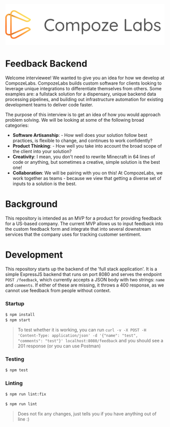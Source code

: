 ![CompozeLabs Logo](/docs/CompozeLabsLogo512.png)
# Feedback Backend

Welcome interviewee! We wanted to give you an idea for how we develop at CompozeLabs. CompozeLabs builds custom software for clients looking to leverage unique integrations to differentiate themselves from others. Some examples are: a fullstack solution for a dispensary, unique backend data processing pipelines, and building out infrastructure automation for existing development teams to deliver code faster. 
 
The purpose of this interview is to get an idea of how you would approach problem solving. We will be looking at some of the following broad categories:
* **Software Artisanship**: - How well does your solution follow best practices, is flexible to change, and continues to work confidently?
* **Product Thinking**: - How well you take into account the broad scope of the client into your solution?
* **Creativity**: I mean, you don't need to rewrite Minecraft in 64 lines of code or anything, but sometimes a creative, simple solution is the best one!
* **Collaboration**: We will be pairing with you on this! At CompozeLabs, we work together as teams - because we view that getting a diverse set of inputs to a solution is the best.

# Background
This repository is intended as an MVP for a product for providing feedback for a US-based company. The current MVP allows us to input feedback into the custom feedback form and integrate that into several downstream services that the company uses for tracking customer sentiment. 

# Development
This repository starts up the backend of the 'full stack application'. It is a simple ExpressJS backend that runs on port 8080 and serves the endpoint `POST /feedback`, which currently accepts a JSON body with two strings: `name` and `comments`. If either of these are missing, it throws a 400 response, as we cannot use feedback from people without context.

### Startup
```bash
$ npm install
$ npm start
```
> To test whether it is working, you can run `curl -v -X POST -H 'Content-Type: application/json' -d '{"name": "test", "comments": "test"}' localhost:8080/feedback` and you should see a 201 response (or you can use Postman)

### Testing
```bash
$ npm test
```

### Linting
```bash
$ npm run lint:fix
```

```bash
$ npm run lint
```
> Does not fix any changes, just tells you if you have anything out of line :)
